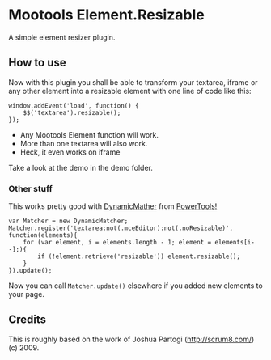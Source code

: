 Mootools Element.Resizable
==========================

A simple element resizer plugin.


How to use
----------

Now with this plugin you shall be able to transform your textarea, iframe or any other element into a resizable element with one line of code like this:

    window.addEvent('load', function() {
        $$('textarea').resizable();
    });

- Any Mootools Element function will work.
- More than one textarea will also work.
- Heck, it even works on iframe

Take a look at the demo in the demo folder.

### Other stuff

This works pretty good with [DynamicMather](https://github.com/cpojer/mootools-dynamic-matcher) from [PowerTools!](http://cpojer.net/PowerTools)

	var Matcher = new DynamicMatcher;
	Matcher.register('textarea:not(.mceEditor):not(.noResizable)', function(elements){
		for (var element, i = elements.length - 1; element = elements[i--];){
			if (!element.retrieve('resizable')) element.resizable();
		}
	}).update();

Now you can call `Matcher.update()` elsewhere if you added new elements to your page.


Credits
-------

This is roughly based on the work of Joshua Partogi (http://scrum8.com/) (c) 2009.

